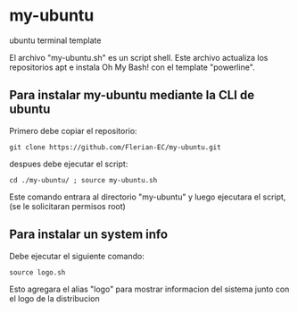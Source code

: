 # my-ubuntu
ubuntu terminal template

El archivo "my-ubuntu.sh" es un script shell.
Este archivo actualiza los repositorios apt e instala Oh My Bash! con el template "powerline".

## Para instalar my-ubuntu mediante la CLI de ubuntu

Primero debe copiar el repositorio:
```shell
git clone https://github.com/Flerian-EC/my-ubuntu.git
```

despues debe ejecutar el script:
```shell
cd ./my-ubuntu/ ; source my-ubuntu.sh
```
Este comando entrara al directorio "my-ubuntu" y luego ejecutara el script, (se le solicitaran permisos root)

## Para instalar un system info
Debe ejecutar el siguiente comando:
```shell
source logo.sh
```
Esto agregara el alias "logo" para mostrar informacion del sistema junto con el logo de la distribucion